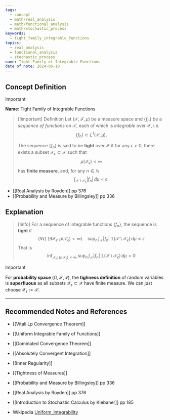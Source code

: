 ```yaml
---
tags:
  - concept
  - math/real_analysis
  - math/functional_analysis
  - math/stochastic_process
keywords:
  - tight_family_integrable_functions
topics:
  - real_analysis
  - functional_analysis
  - stochastic_process
name: Tight Family of Integrable Functions
date of note: 2024-06-18
---
```


## Concept Definition

>[!important]
>**Name**: Tight Family of Integrable Functions

>[!important] Definition
>Let $(\mathcal{X}, \mathscr{F}, \mu)$ be a measure space and $\{ f_{n} \}$ be a *sequence of functions* on $\mathcal{X}$, each of which is *integrable* over $\mathcal{X}$, i.e. $$\{ f_{n} \} \subset L^1(\mathcal{X}, \mu).$$
>
>The sequence $\{ f_{n} \}$ is said to be **tight** over $\mathcal{X}$ if for any $\epsilon >0$, there exists a subset $\mathcal{X}_{\epsilon} \subset \mathcal{X}$ such that $$\mu\left(\mathcal{X}_{\epsilon}\right) < \infty$$ has **finite measure**, and, for any $n \in \mathbb{N}$
>$$
> \int_{\mathcal{X} \setminus \mathcal{X}_{\epsilon} } |f_{n}|\,d\mu < \epsilon.
>$$

- [[Real Analysis by Royden]]  pp 376
- [[Probability and Measure by Billingsley]] pp 336

## Explanation

>[!info]
>For a sequence of integrable functions $\{ f_{n} \}$, the sequence is **tight** if 
>$$
> (\forall \epsilon)\; (\exists \mathcal{X}_{\epsilon}:\, \mu\left(\mathcal{X}_{\epsilon}\right) < \infty) \quad \sup_{n}\,\int_{\mathcal{X}}  |f_{n}|\;\mathbb{1}\left\{ \mathcal{X} \setminus \mathcal{X}_{\epsilon}\right\}\,d\mu \le \epsilon
>$$
>That is
>$$
>\inf_{\mathcal{X}_{\epsilon}:\; \mu \left(\mathcal{X}_{\epsilon}\right) < \infty}\;\sup_{n}\,\int_{\mathcal{X}}  |f_{n}|\;\mathbb{1}\left\{ \mathcal{X} \setminus \mathcal{X}_{\epsilon}\right\}\,d\mu = 0
>$$

>[!important] 
>For **probability space** $(\Omega, \mathscr{F}, \mathcal{P})$, the **tighness definition** of random variables is **superfluous** as all subsets $\mathcal{X}_{\epsilon} \subset \mathcal{X}$ have finite measure. We can just choose $\mathcal{X}_{\epsilon} := \mathcal{X}.$





-----------
##  Recommended Notes and References

- [[Vitali Lp Convergence Theorem]]
- [[Uniform Integrable Family of Functions]]

- [[Dominated Convergence Theorem]]
- [[Absolutely Convergent Integration]]

- [[Inner Regularity]]
- [[Tightness of Measures]]


- [[Probability and Measure by Billingsley]] pp 336
- [[Real Analysis by Royden]]  pp 376
- [[Introduction to Stochastic Calculus by Klebaner]] pp 185
- Wikipedia [Uniform_integrability](https://en.wikipedia.org/wiki/Uniform_integrability)